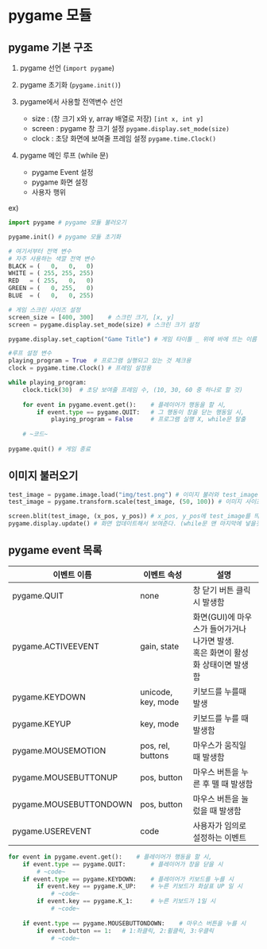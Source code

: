 # pygame 모듈

## pygame 기본 구조

1. pygame 선언 (`import pygame`)

2. pygame 초기화 (`pygame.init()`)

3. pygame에서 사용할 전역변수 선언
    - size : (창 크기 x와 y, array 배열로 저장) `[int x, int y]`
    - screen : pygame 창 크기 설정 `pygame.display.set_mode(size)`
    - clock : 초당 화면에 보여줄 프레임 설정 `pygame.time.Clock()`

4. pygame 메인 루프 (while 문)
    - pygame Event 설정
    - pygame 화면 설정
    - 사용자 행위



ex)

```python
import pygame # pygame 모듈 불러오기

pygame.init() # pygame 모듈 초기화

# 여기서부터 전역 변수
# 자주 사용하는 색깔 전역 변수
BLACK = (   0,   0,   0)
WHITE = ( 255, 255, 255)
RED   = ( 255,   0,   0)
GREEN = (   0, 255,   0)
BLUE  = (   0,   0, 255)

# 게임 스크린 사이즈 설정
screen_size = [400, 300]	# 스크린 크기, [x, y]
screen = pygame.display.set_mode(size) # 스크린 크기 설정

pygame.display.set_caption("Game Title") # 게임 타이틀 _ 위에 바에 뜨는 이름

#루프 설정 변수
playing_program = True	# 프로그램 실행되고 있는 것 체크용
clock = pygame.time.Clock() # 프레임 설정용

while playing_program:
    clock.tick(30)	# 초당 보여줄 프레임 수, (10, 30, 60 중 하나로 할 것)
    
    for event in pygame.event.get():	# 플레이어가 행동을 할 시,
        if event.type == pygame.QUIT:	# 그 행동이 창을 닫는 행동일 시,
            playing_program = False		# 프로그램 실행 X, while문 탈출
	
    # ~코드~
    
pygame.quit() # 게임 종료
```



## 이미지 불러오기

```python
test_image = pygame.image.load("img/test.png") # 이미지 불러와 test_image에 저장
test_image = pygame.transform.scale(test_image, (50, 100)) # 이미지 사이즈 지정

screen.blit(test_image, (x_pos, y_pos)) # x_pos, y_pos에 test_image를 띄운다
pygame.display.update() # 화면 업데이트해서 보여준다. (while문 맨 마지막에 넣을것)
```

## pygame event 목록

| 이벤트 이름            | 이벤트 속성        | 설명                                                         |
| ---------------------- | ------------------ | ------------------------------------------------------------ |
| pygame.QUIT            | none               | 창 닫기 버튼 클릭 시 발생함                                  |
| pygame.ACTIVEEVENT     | gain, state        | 화면(GUI)에 마우스가 들어가거나 나가면 발생. <br/>혹은 화면이 활성화 상태이면 발생함 |
| pygame.KEYDOWN         | unicode, key, mode | 키보드를 누를때 발생                                         |
| pygame.KEYUP           | key, mode          | 키보드를 누를 때 발생함                                      |
| pygame.MOUSEMOTION     | pos, rel, buttons  | 마우스가 움직일 때 발생함                                    |
| pygame.MOUSEBUTTONUP   | pos, button        | 마우스 버튼을 누른 후 뗄 때 발생함                           |
| pygame.MOUSEBUTTONDOWN | pos, button        | 마우스 버튼을 눌렀을 때 발생함                               |
| pygame.USEREVENT       | code               | 사용자가 임의로 설정하는 이벤트                              |

```python
for event in pygame.event.get(): 	# 플레이어가 행동을 할 시,
    if event.type == pygame.QUIT:		# 플레이어가 창을 닫을 시
        # ~code~
    if event.type == pygame.KEYDOWN:	# 플레이어가 키보드를 누를 시
        if event.key == pygame.K_UP:	# 누른 키보드가 화살표 UP 일 시
            # ~code~
        if event.key == pygame.K_1:		# 누른 키보드가 1일 시
        	# ~code~
    
    if event.type == pygame.MOUSEBUTTONDOWN:	# 마우스 버튼을 누를 시
        if event.button == 1:	# 1:좌클릭, 2:휠클릭, 3:우클릭
            # ~code~
```
